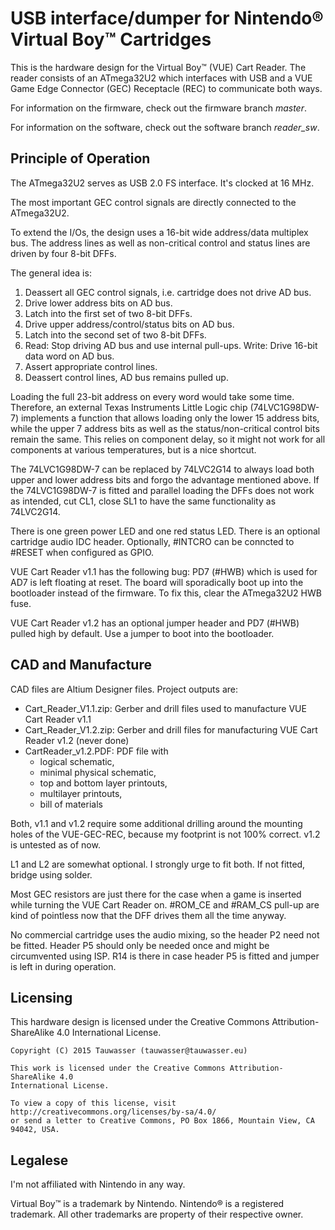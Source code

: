 # USB interface/dumper for Nintendo® Virtual Boy™ Cartridges

This is the hardware design for the Virtual Boy™ (VUE) Cart Reader. The reader consists of an ATmega32U2 which interfaces
with USB and a VUE Game Edge Connector (GEC) Receptacle (REC) to communicate both ways.

For information on the firmware, check out the firmware branch *master*.

For information on the software, check out the software branch *reader_sw*.

## Principle of Operation

The ATmega32U2 serves as USB 2.0 FS interface. It's clocked at 16 MHz.

The most important GEC control signals are directly connected to the ATmega32U2.

To extend the I/Os, the design uses a 16-bit wide address/data multiplex bus. The address lines as well as 
non-critical control and status lines are driven by four 8-bit DFFs.

The general idea is:

1. Deassert all GEC control signals, i.e. cartridge does not drive AD bus.
2. Drive lower address bits on AD bus.
3. Latch into the first set of two 8-bit DFFs.
4. Drive upper address/control/status bits on AD bus.
5. Latch into the second set of two 8-bit DFFs.
6. Read: Stop driving AD bus and use internal pull-ups.
Write: Drive 16-bit data word on AD bus.
7. Assert appropriate control lines.
8. Deassert control lines, AD bus remains pulled up.

Loading the full 23-bit address on every word would take some time. Therefore, an external Texas
Instruments Little Logic chip (74LVC1G98DW-7) implements a function that allows loading only the lower
15 address bits, while the upper 7 address bits as well as the status/non-critical control bits
remain the same. This relies on component delay, so it might not work for all components at
various temperatures, but is a nice shortcut.

The 74LVC1G98DW-7 can be replaced by 74LVC2G14 to always load both upper and lower address bits and 
forgo the advantage mentioned above. If the 74LVC1G98DW-7 is fitted and parallel loading the DFFs does
not work as intended, cut CL1, close SL1 to have the same functionality as 74LVC2G14.

There is one green power LED and one red status LED. There is an optional cartridge audio IDC header.
Optionally, #INTCRO can be conncted to #RESET when configured as GPIO.

VUE Cart Reader v1.1 has the following bug: PD7 (#HWB) which is used for AD7 is left floating at reset.
The board will sporadically boot up into the bootloader instead of the firmware. To fix this, clear
the ATmega32U2 HWB fuse.

VUE Cart Reader v1.2 has an optional jumper header and PD7 (#HWB) pulled high by default. Use a jumper
to boot into the bootloader.

## CAD and Manufacture

CAD files are Altium Designer files. Project outputs are:

- Cart_Reader_V1.1.zip: Gerber and drill files used to manufacture VUE Cart Reader v1.1
- Cart_Reader_V1.2.zip: Gerber and drill files for manufacturing VUE Cart Reader v1.2 (never done)
- CartReader_v1.2.PDF: PDF file with
  * logical schematic,
  * minimal physical schematic,
  * top and bottom layer printouts,
  * multilayer printouts,
  * bill of materials

Both, v1.1 and v1.2 require some additional drilling around the mounting holes of the VUE-GEC-REC, because
my footprint is not 100% correct. v1.2 is untested as of now.

L1 and L2 are somewhat optional. I strongly urge to fit both. If not fitted, bridge using solder.

Most GEC resistors are just there for the case when a game is inserted while turning the VUE Cart Reader on.
 #ROM_CE and #RAM_CS pull-up are kind of pointless now that the DFF drives them all the time anyway.

No commercial cartridge uses the audio mixing, so the header P2 need not be fitted. Header P5 should only
be needed once and might be circumvented using ISP. R14 is there in case header P5 is fitted
and jumper is left in during operation.


## Licensing

This hardware design is licensed under the Creative Commons Attribution-ShareAlike 4.0
International License.

```
Copyright (C) 2015 Tauwasser (tauwasser@tauwasser.eu)

This work is licensed under the Creative Commons Attribution-ShareAlike 4.0
International License.

To view a copy of this license, visit http://creativecommons.org/licenses/by-sa/4.0/
or send a letter to Creative Commons, PO Box 1866, Mountain View, CA 94042, USA.
```

## Legalese

I'm not affiliated with Nintendo in any way.

Virtual Boy™ is a trademark by Nintendo. Nintendo® is a registered trademark. All other trademarks are property of their respective owner.
